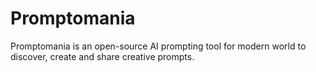 # Promptomania
Promptomania is an open-source AI prompting tool for modern world to discover, create and share creative prompts.